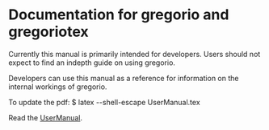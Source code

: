 Documentation for gregorio and gregoriotex
==========================================

Currently this manual is primarily intended for developers. Users
should not expect to find an indepth guide on using gregorio.

Developers can use this manual as a reference for information on the
internal workings of gregorio.

To update the pdf:
    $ latex --shell-escape UserManual.tex

Read the [UserManual](https://github.com/gregorio-project/gregorio/raw/doc/doc/UserManual.pdf).


